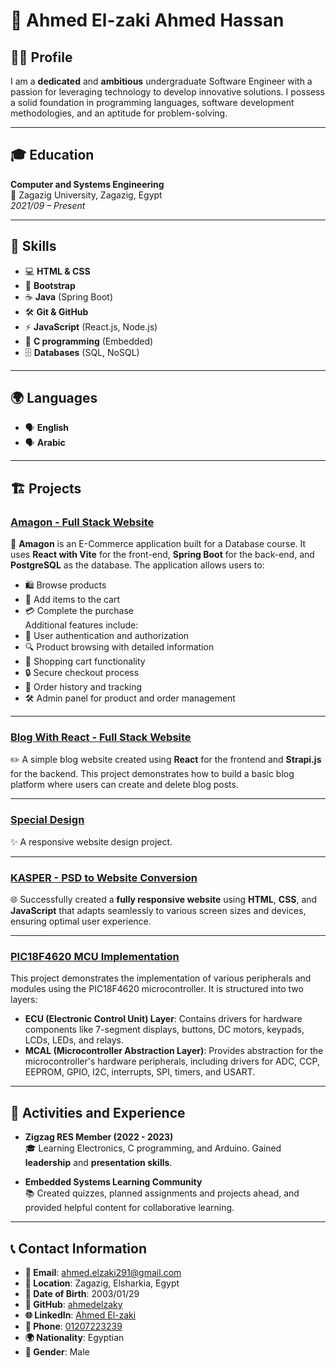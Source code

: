 # 🌟 Ahmed El-zaki Ahmed Hassan

## 👨‍💻 Profile
I am a **dedicated** and **ambitious** undergraduate Software Engineer with a passion for leveraging technology to develop innovative solutions. I possess a solid foundation in programming languages, software development methodologies, and an aptitude for problem-solving.

---

## 🎓 Education
**Computer and Systems Engineering**  
📍 Zagazig University, Zagazig, Egypt  
*2021/09 – Present*

---

## 🚀 Skills
- 💻 **HTML & CSS**
- 🎨 **Bootstrap**
- ☕ **Java** (Spring Boot)
- 🛠️ **Git & GitHub**
- ⚡ **JavaScript** (React.js, Node.js)
- 🤖 **C programming** (Embedded)
- 🗄️ **Databases** (SQL, NoSQL)

---

## 🌍 Languages
- 🗣️ **English**
- 🗣️ **Arabic**

---

## 🏗️ Projects

### [Amagon - Full Stack Website](https://github.com/ahmedelzaky/E-Commerce)
🛒 **Amagon** is an E-Commerce application built for a Database course. It uses **React with Vite** for the front-end, **Spring Boot** for the back-end, and **PostgreSQL** as the database. The application allows users to:
- 🛍️ Browse products
- 🛒 Add items to the cart
- 💳 Complete the purchase  
Additional features include:
- 🔑 User authentication and authorization
- 🔍 Product browsing with detailed information
- 🛒 Shopping cart functionality
- 🔒 Secure checkout process
- 📝 Order history and tracking
- 🛠️ Admin panel for product and order management

---

### [Blog With React - Full Stack Website](https://github.com/ahmedelzaky/blog-with-react)
✏️ A simple blog website created using **React** for the frontend and **Strapi.js** for the backend. This project demonstrates how to build a basic blog platform where users can create and delete blog posts.

---

### [Special Design](https://ahmedelzaky.github.io/Special_Template/)
✨ A responsive website design project.

---

### [KASPER - PSD to Website Conversion](https://ahmedelzaky.github.io/Kasper/)
🌐 Successfully created a **fully responsive website** using **HTML**, **CSS**, and **JavaScript** that adapts seamlessly to various screen sizes and devices, ensuring optimal user experience.

---



### [PIC18F4620 MCU Implementation](https://github.com/ahmedelzaky/PIC18F4620_DRIVER)
This project demonstrates the implementation of various peripherals and modules using the PIC18F4620 microcontroller. It is structured into two layers:  
- **ECU (Electronic Control Unit) Layer**: Contains drivers for hardware components like 7-segment displays, buttons, DC motors, keypads, LCDs, LEDs, and relays.
- **MCAL (Microcontroller Abstraction Layer)**: Provides abstraction for the microcontroller's hardware peripherals, including drivers for ADC, CCP, EEPROM, GPIO, I2C, interrupts, SPI, timers, and USART.

---

## 🎯 Activities and Experience

- **Zigzag RES Member (2022 - 2023)**  
  🎓 Learning Electronics, C programming, and Arduino. Gained **leadership** and **presentation skills**.
  
- **Embedded Systems Learning Community**  
  📚 Created quizzes, planned assignments and projects ahead, and provided helpful content for collaborative learning.

---

## 📞 Contact Information
- **📧 Email**: [ahmed.elzaki291@gmail.com](mailto:ahmed.elzaki291@gmail.com)
- **📍 Location**: Zagazig, Elsharkia, Egypt
- **📅 Date of Birth**: 2003/01/29
- **💼 GitHub**: [ahmedelzaky](https://github.com/ahmedelzaky)
- **🌐 LinkedIn**: [Ahmed El-zaki](https://www.linkedin.com/in/ahmed-el-zaki)
- **📱 Phone**: [01207223239](tel:01207223239)
- **🌍 Nationality**: Egyptian
- **👤 Gender**: Male
